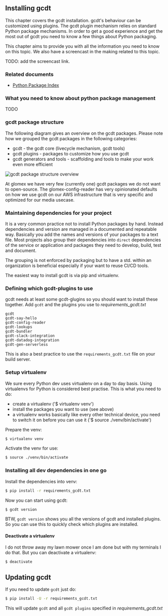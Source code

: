 ## Installing gcdt

This chapter covers the gcdt installation. gcdt's behaviour can be customized using plugins. The gcdt plugin mechanism relies on standard Python package mechanisms. In order to get a good experience and get the most out of gcdt you need to know a few things about Python packaging.

This chapter aims to provide you with all the information you need to know on this topic. We also have a screencast in the making related to this topic.

TODO: add the screencast link.


### Related documents

* [Python Package Index](https://pypi.python.org/pypi)


### What you need to know about python package management

TODO

### gcdt package structure

The following diagram gives an overview on the gcdt packages. Please note how we grouped the gcdt packages in the following categories:

* gcdt - the gcdt core (livecycle mechanism, gcdt tools)
* gcdt plugins - packages to customize how you use gcdt
* gcdt generators and tools - scaffolding and tools to make your work even more efficient

![gcdt package structure overview](/_static/images/gcdt-package-structure.png "gcdt package structure overview")

At glomex we have very few (currently one) gcdt packages we do not want to open-source. The glomex-config-reader has very opinionated defaults on how we use gcdt on our AWS infrastructure that is very specific and optimized for our media usecase.

### Maintaining dependencies for your project

It is a very common practice not to install Python packages by hand. Instead dependencies and version are managed in a documented and repeatable way. Basically you add the names and versions of your packages to a text file. Most projects also group their dependencies into `direct` dependencies of the service or application and packages they need to develop, build, test and document.

The grouping is not enforced by packaging but to have a std. within an organization is beneficial especially if your want to reuse CI/CD tools.

The easiest way to install gcdt is via pip and virtualenv.

### Defining which gcdt-plugins to use

gcdt needs at least some gcdt-glugins so you should want to install these together. Add `gcdt` and the plugins you use to *requirements_gcdt.txt*

``` text
gcdt
gcdt-say-hello
gcdt-config-reader
gcdt-lookups
gcdt-bundler
gcdt-slack-integration
gcdt-datadog-integration
gcdt-gen-serverless
```

This is also a best practice to use the `requirements_gcdt.txt` file on your build server.

### Setup virtualenv

We sure every Python dev uses virtualenv on a day to day basis. Using virtualenvs for Python is considered best practise. This is what you need to do:
* create a virtualenv ('$ virtualenv venv')
* install the packages you want to use (see above)
* a virtualenv works basically like every other technical device, you need to switch it on before you can use it ('$ source ./venv/bin/activate')

Prepare the venv:

``` bash
$ virtualenv venv
```

Activate the venv for use:

``` bash
$ source ./venv/bin/activate
```
### Installing all dev dependencies in one go

Install the dependencies into venv:

``` bash
$ pip install -r requirements_gcdt.txt
```

Now you can start using gcdt:

``` bash
$ gcdt version
```

BTW, `gcdt version` shows you all the versions of gcdt and installed plugins. So you can use this to quickly check which plugins are installed.

#### Deactivate a virtualenv

I do not throw away my lawn mower once I am done but with my terminals I do that. But you can deactivate a virtualenv:

``` bash
$ deactivate
```

## Updating gcdt
If you need to update `gcdt` just do:
```bash
$ pip install -U -r requirements_gcdt.txt
```
This will update `gcdt` and all `gcdt plugins` specified in *requirements_gcdt.txt*
